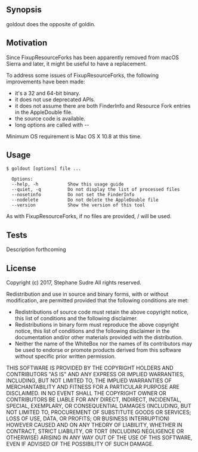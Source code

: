## Synopsis

goldout does the opposite of goldin.

## Motivation

Since FixupResourceForks has been apparently removed from macOS Sierra and later, it might be useful to have a replacement.

To address some issues of FixupResourceForks, the following improvements have been made:

- it's a 32 and 64-bit binary.
- it does not use deprecated APIs.
- it does not assume there are both FinderInfo and Resource Fork entries in the AppleDouble file.
- the source code is available.
- long options are called with --

Minimum OS requirement is Mac OS X 10.8 at this time.

## Usage

	$ goldout [options] file ...
	
	  Options:
	  --help, -h           Show this usage guide
	  --quiet, -q          Do not display the list of processed files
	  --nosetinfo          Do not set the FinderInfo
	  --nodelete           Do not delete the AppleDouble file
	  --version            Show the version of this tool

As with FixupResourceForks, if no files are provided, / will be used.

## Tests

Description forthcoming

## License

Copyright (c) 2017, Stephane Sudre
All rights reserved.
 
Redistribution and use in source and binary forms, with or without modification, are permitted provided that the following conditions are met:
 
- Redistributions of source code must retain the above copyright notice, this list of conditions and the following disclaimer.
- Redistributions in binary form must reproduce the above copyright notice, this list of conditions and the following disclaimer in the documentation and/or other materials provided with the distribution.
- Neither the name of the WhiteBox nor the names of its contributors may be used to endorse or promote products derived from this software without specific prior written permission.
 
THIS SOFTWARE IS PROVIDED BY THE COPYRIGHT HOLDERS AND CONTRIBUTORS "AS IS" AND ANY EXPRESS OR IMPLIED WARRANTIES, INCLUDING, BUT NOT LIMITED TO, THE IMPLIED WARRANTIES OF MERCHANTABILITY AND FITNESS FOR A PARTICULAR PURPOSE ARE DISCLAIMED.  IN NO EVENT SHALL THE COPYRIGHT OWNER OR CONTRIBUTORS BE LIABLE FOR ANY DIRECT, INDIRECT, INCIDENTAL, SPECIAL, EXEMPLARY, OR CONSEQUENTIAL DAMAGES (INCLUDING, BUT NOT LIMITED TO, PROCUREMENT OF SUBSTITUTE GOODS OR SERVICES; LOSS OF USE, DATA, OR PROFITS; OR BUSINESS INTERRUPTION) HOWEVER CAUSED AND ON ANY THEORY OF LIABILITY, WHETHER IN CONTRACT, STRICT LIABILITY, OR TORT (INCLUDING NEGLIGENCE OR OTHERWISE) ARISING IN ANY WAY OUT OF THE USE OF THIS SOFTWARE, EVEN IF ADVISED OF THE POSSIBILITY OF SUCH DAMAGE.
 